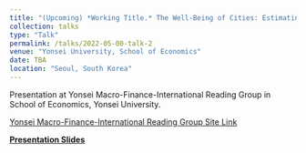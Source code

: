```yaml
---
title: "(Upcoming) *Working Title.* The Well-Being of Cities: Estimating Welfare from Internal Migration Flows across Korean Cities"
collection: talks
type: "Talk"
permalink: /talks/2022-05-00-talk-2
venue: "Yonsei University, School of Economics"
date: TBA
location: "Seoul, South Korea"
---
```


Presentation at Yonsei Macro-Finance-International
 Reading Group in School of Economics, Yonsei University.
 
 [Yonsei Macro-Finance-International
 Reading Group Site Link](https://sites.google.com/view/ymfirg/home)

[**Presentation Slides**](http://himakun.github.io/files/the-well-being-of-cities2.pdf)
